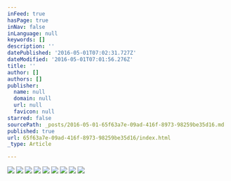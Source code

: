 ```yaml
---
inFeed: true
hasPage: true
inNav: false
inLanguage: null
keywords: []
description: ''
datePublished: '2016-05-01T07:02:31.727Z'
dateModified: '2016-05-01T07:01:56.276Z'
title: ''
author: []
authors: []
publisher:
  name: null
  domain: null
  url: null
  favicon: null
starred: false
sourcePath: _posts/2016-05-01-65f63a7e-09ad-416f-8973-98259be35d16.md
published: true
url: 65f63a7e-09ad-416f-8973-98259be35d16/index.html
_type: Article

---
```

![](https://the-grid-user-content.s3-us-west-2.amazonaws.com/5f35f1b7-2bc7-4971-9401-e6e2ec65d467.jpg)
![](https://the-grid-user-content.s3-us-west-2.amazonaws.com/9bdbad30-1d9f-41b6-a2de-77b0c395e324.jpg)
![](https://the-grid-user-content.s3-us-west-2.amazonaws.com/b85cdf04-6eef-4a98-bfa9-48c0489a33e1.jpg)
![](https://the-grid-user-content.s3-us-west-2.amazonaws.com/23f33173-388c-4722-bebf-30b794fe368f.jpg)
![](https://the-grid-user-content.s3-us-west-2.amazonaws.com/6c52eec7-08ea-40e5-b42b-5587465c5597.jpg)
![](https://the-grid-user-content.s3-us-west-2.amazonaws.com/3dacfe95-455d-4d10-b453-54ca24bfbd8d.jpg)
![](https://the-grid-user-content.s3-us-west-2.amazonaws.com/08bd10bd-5546-48fc-80c5-15dbcb9e0d46.jpg)
![](https://the-grid-user-content.s3-us-west-2.amazonaws.com/ee3f7823-80d7-4ef4-a38f-81b2cc478ff6.jpg)
![](https://the-grid-user-content.s3-us-west-2.amazonaws.com/8730862e-b3d5-40eb-a669-514c8b4e69ea.jpg)